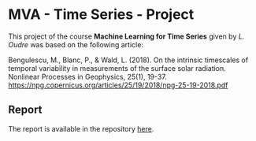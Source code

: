 # MVA - Time Series - Project

This project of the course **Machine Learning for Time Series** given by *L. Oudre* was based on the following article:

Bengulescu, M., Blanc, P., & Wald, L. (2018). On the intrinsic timescales of temporal variability in measurements of the surface solar radiation. Nonlinear Processes in Geophysics, 25(1), 19-37.
https://npg.copernicus.org/articles/25/19/2018/npg-25-19-2018.pdf

## Report

The report is available in the repository [here](report.pdf).
